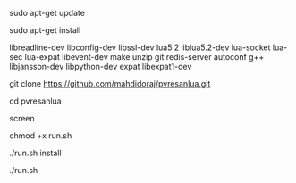 
sudo apt-get update

sudo apt-get install

libreadline-dev libconfig-dev libssl-dev lua5.2 liblua5.2-dev lua-socket lua-sec lua-expat libevent-dev make unzip git redis-server autoconf g++ libjansson-dev libpython-dev expat libexpat1-dev

git clone https://github.com/mahdidoraj/pvresanlua.git

cd pvresanlua

screen

chmod +x run.sh

./run.sh install

./run.sh
